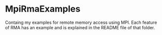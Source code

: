 # MpiRmaExamples
Containg my examples for remote memory access using MPI.
Each feature of RMA has an example and is explained in the README file of that folder.
